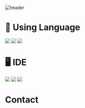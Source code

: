 ![header](https://capsule-render.vercel.app/api?&type=waving&color=0:D4BCFF,100:5313C4&section=header&text=Welcome%20My%20Home%F0%9F%91%8B&fontSize=30&animation=fadeIn&fontColor=EDF4FF&fontAlignY=20&height=170&desc=Thanks%20for%20visit%20My%20Home%F0%9F%8F%A0&descAlignY=40)



# 🌊 Using Language
<img src="https://img.shields.io/badge/Java-007396?style=flat&logo=Java&logoColor=white"/> <img src="https://img.shields.io/badge/CurseForge-6441A4?style=flat&logo=CurseForge&logoColor=white"/> <img src="https://img.shields.io/badge/Delphi-EE1F35?style=flat&logo=Delphi&logoColor=white"/>


# 🖥️ IDE
<a href="https://www.jetbrains.com/idea/" target="_blank"><img src="https://img.shields.io/badge/Intellij IDEA-000000?style=flat&logo=Intellij IDEA&logoColor=white"/></a> <img src="https://img.shields.io/badge/Visual Studio Code-007ACC?style=flat&logo=Visual Studio Code&logoColor=white"/> <img src="https://img.shields.io/badge/Eclipse IDE-2C2255?style=flat&logo=Eclipse IDE&logoColor=white"/>

# Contact

